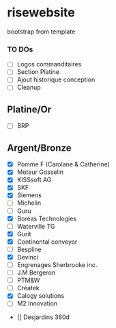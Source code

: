 # risewebsite
bootstrap from template



### TO DOs

- [ ] Logos commanditaires
- [ ] Section Platine
- [ ] Ajout historique conception
- [ ] Cleanup

## Platine/Or
- [ ] BRP

## Argent/Bronze
- [X] Pomme F (Carolane & Catherine)
- [X] Moteur Gosselin 
- [X] KISSsoft AG
- [X] SKF
- [X] Siemens
- [ ] Michelin
- [ ] Guru
- [X] Boréas Technologies
- [ ] Waterville TG
- [X] Gurit
- [X] Continental conveyor
- [ ] Bespline
- [X] Devinci
- [ ] Engrenages Sherbrooke inc.
- [ ] J.M Bergeron
- [ ] PTM&W
- [ ] Créatek
- [X] Calogy solutions
- [ ] M2 Innovation
- [] Desjardins 360d


